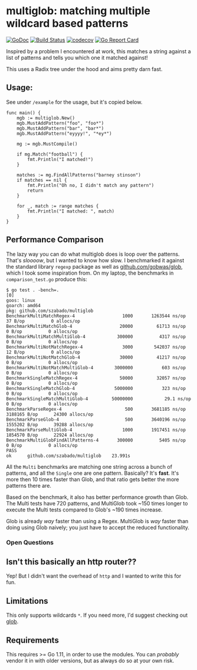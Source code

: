 # multiglob: matching multiple wildcard based patterns 

[![GoDoc](https://godoc.org/github.com/szabado/multiglob?status.svg)](https://godoc.org/github.com/szabado/multiglob)
[![Build Status](https://travis-ci.com/szabado/multiglob.svg?branch=master)](https://travis-ci.com/szabado/multiglob)
[![codecov](https://codecov.io/gh/szabado/multiglob/branch/master/graph/badge.svg)](https://codecov.io/gh/szabado/multiglob)
[![Go Report Card](https://goreportcard.com/badge/github.com/szabado/multiglob)](https://goreportcard.com/report/github.com/szabado/multiglob)

Inspired by a problem I encountered at work, this matches a string against a list of patterns and tells you which
one it matched against!

This uses a Radix tree under the hood and aims pretty darn fast.

## Usage:

See under `/example` for the usage, but it's copied below.

```
func main() {
	mgb := multiglob.New()
	mgb.MustAddPattern("foo", "foo*")
	mgb.MustAddPattern("bar", "bar*")
	mgb.MustAddPattern("eyyyy!", "*ey*")

	mg := mgb.MustCompile()

	if mg.Match("football") {
		fmt.Println("I matched!")
	}

	matches := mg.FindAllPatterns("barney stinson")
	if matches == nil {
		fmt.Println("Oh no, I didn't match any pattern")
		return
	}

	for _, match := range matches {
		fmt.Println("I matched: ", match)
	}
}
```

## Performance Comparison

The lazy way you can do what multiglob does is loop over the patterns. That's _sloooow_, but I wanted
to know how slow. I benchmarked it against the standard library `regexp` package as well as 
[github.com/gobwas/glob](https://github.com/gobwas/glob), which I took some inspiration from.
On my laptop, the benchmarks in `comparison_test.go` produce this:

```
$ go test . -bench=.                                                                                                                                                                                                          [0]
goos: linux
goarch: amd64
pkg: github.com/szabado/multiglob
BenchmarkMultiMatchRegex-4            	    1000	   1263544 ns/op	      37 B/op	       0 allocs/op
BenchmarkMultiMatchGlob-4             	   20000	     61713 ns/op	       0 B/op	       0 allocs/op
BenchmarkMultiMatchMultiGlob-4        	  300000	      4317 ns/op	       0 B/op	       0 allocs/op
BenchmarkMultiNotMatchRegex-4         	    3000	    542037 ns/op	      12 B/op	       0 allocs/op
BenchmarkMultiNotMatchGlob-4          	   30000	     41217 ns/op	       0 B/op	       0 allocs/op
BenchmarkMultiNotMatchMultiGlob-4     	 3000000	       603 ns/op	       0 B/op	       0 allocs/op
BenchmarkSingleMatchRegex-4           	   50000	     32057 ns/op	       0 B/op	       0 allocs/op
BenchmarkSingleMatchGlob-4            	 5000000	       323 ns/op	       0 B/op	       0 allocs/op
BenchmarkSingleMatchMultiGlob-4       	50000000	        29.1 ns/op	       0 B/op	       0 allocs/op
BenchmarkParseRegex-4                 	     500	   3681185 ns/op	 3188165 B/op	   24300 allocs/op
BenchmarkParseGlob-4                  	     500	   3640196 ns/op	 1555202 B/op	   39288 allocs/op
BenchmarkParseMultiGlob-4             	    1000	   1917451 ns/op	 1854570 B/op	   22924 allocs/op
BenchmarkMultiGlobFindAllPatterns-4   	  300000	      5405 ns/op	       0 B/op	       0 allocs/op
PASS
ok  	github.com/szabado/multiglob	23.991s
```

All the `Multi` benchmarks are matching one string across a bunch of patterns, and all the `Single` one are
one pattern. Basically? It's **fast**. It's more then 10 times faster than Glob, and that ratio gets better the
more patterns there are.

Based on the benchmark, it also has better performance growth than Glob.
The Multi tests have 720 patterns, and MultiGlob took ~150 times longer to execute the Multi tests compared to
Glob's ~190 times increase.

Glob is already _way_ faster than using a Regex. MultiGlob is _way_ faster than doing
using Glob naively; you just have to accept the reduced functionality.

### Open Questions


## Isn't this basically an http router??

Yep! But I didn't want the overhead of `http` and I wanted to write this for fun.

## Limitations

This only supports wildcards `*`. If you need more, I'd suggest checking out [glob](https://github.com/gobwas/glob).

## Requirements

This requires >= Go 1.11, in order to use the modules. You can _probably_ vendor it in with older versions,
but as always do so at your own risk.
